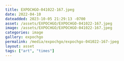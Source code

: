 ```yaml
---
title: EXPOCHGO-041022-167.jpeg
date: 2022-04-10
dateadded: 2023-10-05 21:29:13 -0700
asset: /assets/EXPOCHGO/EXPOCHGO-041022-167.jpeg
image: /assets/EXPOCHGO/EXPOCHGO-041022-167.jpeg
categories: image
gallery: expochgo
permalink: /media/expochgo/expochgo-041022-167-jpeg
layout: asset
tags: ["art", "times"]
--- 
```

